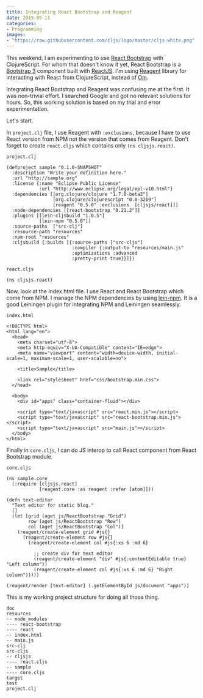 ```yaml
---
title: Integrating React Bootstrap and Reagent
date: 2015-05-11
categories:
- Programming
images:
- "https://raw.githubusercontent.com/cljs/logo/master/cljs-white.png"
---
```


This weekend, I am experimenting to use [React Bootstrap](http://react-bootstrap.github.io/) with ClojureScript. For whom that doesn't know it yet, React Bootstrap is a [Bootstrap 3](http://getbootstrap.com/) component built with [ReactJS](http://facebook.github.io/react/). I'm using [Reagent](https://reagent-project.github.io/) library for interacting with React from ClojureScript, instead of [Om](https://github.com/omcljs/om).

Integrating React Bootstrap and Reagent was confusing me at the first. It was non-trivial effort. I searched Google and got no relevant solutions for hours. So, this working solution is based on my trial and error experimentation.

Let's start.

In `project.clj` file, I use Reagent with `:exclusions`, because I have to use React version from NPM not the version that comes from Reagent. Don't forget to create `react.cljs` which contains only `(ns cljsjs.react)`.

`project.clj`
```
(defproject sample "0.1.0-SNAPSHOT"
  :description "Write your definition here."
  :url "http://sample.org"
  :license {:name "Eclipse Public License"
            :url "http://www.eclipse.org/legal/epl-v10.html"}
  :dependencies [[org.clojure/clojure "1.7.0-beta2"]
                 [org.clojure/clojurescript "0.0-3269"]
                 [reagent "0.5.0" :exclusions  [cljsjs/react]]]
  :node-dependencies [[react-bootstrap "0.21.2"]]
  :plugins [[lein-cljsbuild "1.0.5"]
            [lein-npm "0.5.0"]]
  :source-paths  ["src-clj"]
  :resource-path "resources"
  :npm-root "resources"
  :cljsbuild {:builds [{:source-paths ["src-cljs"]
                        :compiler {:output-to "resources/main.js"
                        :optimizations :advanced
                        :pretty-print true}}]})
```
`react.cljs`
```
(ns cljsjs.react)
```
Now, look at the index.html file. I use React and React Bootstrap which come from NPM. I manage the NPM dependencies by using [lein-npm](https://github.com/RyanMcG/lein-npm). It is a good Leiningen plugin for integrating NPM and Leiningen seamlessly.

`index.html`

```
<!DOCTYPE html>
<html lang="en">
  <head>
    <meta charset="utf-8">
    <meta http-equiv="X-UA-Compatible" content="IE=edge">
    <meta name="viewport" content="width=device-width, initial-scale=1, maximum-scale=1, user-scalable=no">

    <title>Sample</title>

    <link rel="stylesheet" href="css/bootstrap.min.css">
  </head>

  <body>
    <div id="apps" class="container-fluid"></div>

    <script type="text/javascript" src="react.min.js"></script>
    <script type="text/javascript" src="react-bootstrap.min.js"></script>
    <script type="text/javascript" src="main.js"></script>
  </body>
</html>
```

Finally in `core.cljs`, I can do JS interop to call React component from React Bootstrap module.

`core.cljs`

```
(ns sample.core
  (:require [cljsjs.react]
            [reagent.core :as reagent :refer [atom]]))

(defn text-editor
  "Text editor for static blog."
  []
  (let [grid (aget js/ReactBootstrap "Grid")
        row (aget js/ReactBootstrap "Row")
        col (aget js/ReactBootstrap "Col")]
    (reagent/create-element grid #js{}
      (reagent/create-element row #js{}
        (reagent/create-element col #js{:xs 6 :md 6}

          ;; create div for text editor
          (reagent/create-element "div" #js{:contentEditable true} "Left column"))
          (reagent/create-element col #js{:xs 6 :md 6} "Right column")))))

(reagent/render [text-editor] (.getElementById js/document "apps"))
```

This is my working project structure for doing all those thing.

```
doc
resources
-- node_modules
---- react-bootstrap
---- react
-- index.html
-- main.js
src-clj
src-cljs
-- cljsjs
---- react.cljs
-- sample
---- core.cljs
target
test
project.clj
```
